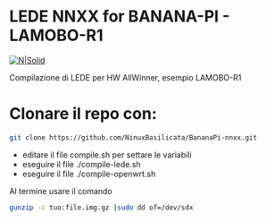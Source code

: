 # LEDE NNXX for BANANA-PI - LAMOBO-R1

[![N|Solid](http://basilicata.ninux.org/images/Logo_Ninux_Basilicata_600-192.png)](http://basilicata.ninux.org)

Compilazione di LEDE per HW AllWinner, esempio LAMOBO-R1

# Clonare il repo con:
```sh
git clone https://github.com/NinuxBasilicata/BananaPi-nnxx.git
```
- editare il file compile.sh per settare le variabili
- eseguire il file ./compile-lede.sh
- eseguire il file ./compile-openwrt.sh

Al termine usare il comando

```sh
gunzip -c tuo:file.img.gz |sudo dd of=/dev/sdx
```
